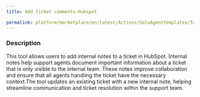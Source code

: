 ```yaml
---
title: Add ticket comments-Hubspot

permalink: platform/marketplace/en/latest/Actions/GaleAgentTemplates/Tool_027
---
```

### Description


This tool allows users to add internal notes to a ticket in HubSpot. Internal notes help support agents document important information about a ticket that is only visible to the internal team. These notes improve collaboration and ensure that all agents handling the ticket have the necessary context.The tool updates an existing ticket with a new internal note, helping streamline communication and ticket resolution within the support team.

